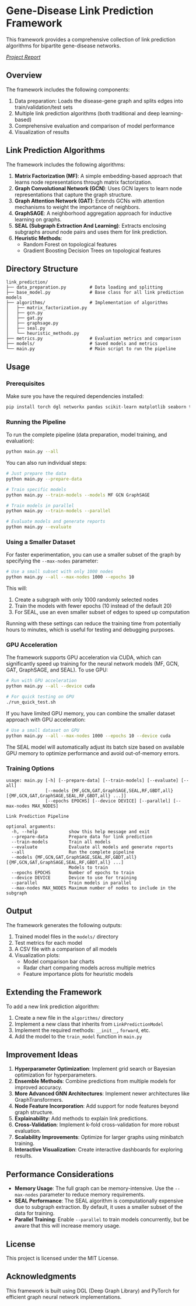 # Gene-Disease Link Prediction Framework

This framework provides a comprehensive collection of link prediction algorithms for bipartite gene-disease networks.

[*Project Report*](../REPORT.md)

## Overview

The framework includes the following components:

1. Data preparation: Loads the disease-gene graph and splits edges into train/validation/test sets
2. Multiple link prediction algorithms (both traditional and deep learning-based)
3. Comprehensive evaluation and comparison of model performance
4. Visualization of results

## Link Prediction Algorithms

The framework includes the following algorithms:

1. **Matrix Factorization (MF)**: A simple embedding-based approach that learns node representations through matrix factorization.
2. **Graph Convolutional Network (GCN)**: Uses GCN layers to learn node representations that capture the graph structure.
3. **Graph Attention Network (GAT)**: Extends GCNs with attention mechanisms to weight the importance of neighbors.
4. **GraphSAGE**: A neighborhood aggregation approach for inductive learning on graphs.
5. **SEAL (Subgraph Extraction And Learning)**: Extracts enclosing subgraphs around node pairs and uses them for link prediction.
6. **Heuristic Methods**:
   - Random Forest on topological features
   - Gradient Boosting Decision Trees on topological features

## Directory Structure

```
link_prediction/
├── data_preparation.py         # Data loading and splitting
├── base_model.py               # Base class for all link prediction models
├── algorithms/                 # Implementation of algorithms
│   ├── matrix_factorization.py
│   ├── gcn.py
│   ├── gat.py
│   ├── graphsage.py
│   ├── seal.py
│   └── heuristic_methods.py
├── metrics.py                  # Evaluation metrics and comparison
├── models/                     # Saved models and metrics
└── main.py                     # Main script to run the pipeline
```

## Usage

### Prerequisites

Make sure you have the required dependencies installed:

```bash
pip install torch dgl networkx pandas scikit-learn matplotlib seaborn tqdm
```

### Running the Pipeline

To run the complete pipeline (data preparation, model training, and evaluation):

```bash
python main.py --all
```

You can also run individual steps:

```bash
# Just prepare the data
python main.py --prepare-data

# Train specific models
python main.py --train-models --models MF GCN GraphSAGE

# Train models in parallel
python main.py --train-models --parallel

# Evaluate models and generate reports
python main.py --evaluate
```

### Using a Smaller Dataset

For faster experimentation, you can use a smaller subset of the graph by specifying the `--max-nodes` parameter:

```bash
# Use a small subset with only 1000 nodes
python main.py --all --max-nodes 1000 --epochs 10
```

This will:
1. Create a subgraph with only 1000 randomly selected nodes
2. Train the models with fewer epochs (10 instead of the default 20)
3. For SEAL, use an even smaller subset of edges to speed up computation

Running with these settings can reduce the training time from potentially hours to minutes, which is useful for testing and debugging purposes.

### GPU Acceleration

The framework supports GPU acceleration via CUDA, which can significantly speed up training for the neural network models (MF, GCN, GAT, GraphSAGE, and SEAL). To use GPU:

```bash
# Run with GPU acceleration
python main.py --all --device cuda

# For quick testing on GPU
./run_quick_test.sh
```

If you have limited GPU memory, you can combine the smaller dataset approach with GPU acceleration:

```bash
# Use a small dataset on GPU
python main.py --all --max-nodes 1000 --epochs 10 --device cuda
```

The SEAL model will automatically adjust its batch size based on available GPU memory to optimize performance and avoid out-of-memory errors.

### Training Options

```
usage: main.py [-h] [--prepare-data] [--train-models] [--evaluate] [--all]
               [--models {MF,GCN,GAT,GraphSAGE,SEAL,RF,GBDT,all} [{MF,GCN,GAT,GraphSAGE,SEAL,RF,GBDT,all} ...]]
               [--epochs EPOCHS] [--device DEVICE] [--parallel] [--max-nodes MAX_NODES]

Link Prediction Pipeline

optional arguments:
  -h, --help            show this help message and exit
  --prepare-data        Prepare data for link prediction
  --train-models        Train all models
  --evaluate            Evaluate all models and generate reports
  --all                 Run the complete pipeline
  --models {MF,GCN,GAT,GraphSAGE,SEAL,RF,GBDT,all} [{MF,GCN,GAT,GraphSAGE,SEAL,RF,GBDT,all} ...]
                        Models to train
  --epochs EPOCHS       Number of epochs to train
  --device DEVICE       Device to use for training
  --parallel            Train models in parallel
  --max-nodes MAX_NODES Maximum number of nodes to include in the subgraph
```

## Output

The framework generates the following outputs:

1. Trained model files in the `models/` directory
2. Test metrics for each model
3. A CSV file with a comparison of all models
4. Visualization plots:
   - Model comparison bar charts
   - Radar chart comparing models across multiple metrics
   - Feature importance plots for heuristic models

## Extending the Framework

To add a new link prediction algorithm:

1. Create a new file in the `algorithms/` directory
2. Implement a new class that inherits from `LinkPredictionModel`
3. Implement the required methods: `__init__`, `forward`, etc.
4. Add the model to the `train_model` function in `main.py`

## Improvement Ideas

1. **Hyperparameter Optimization**: Implement grid search or Bayesian optimization for hyperparameters.
2. **Ensemble Methods**: Combine predictions from multiple models for improved accuracy.
3. **More Advanced GNN Architectures**: Implement newer architectures like GraphTransformers.
4. **Node Feature Incorporation**: Add support for node features beyond graph structure.
5. **Explainability**: Add methods to explain link predictions.
6. **Cross-Validation**: Implement k-fold cross-validation for more robust evaluation.
7. **Scalability Improvements**: Optimize for larger graphs using minibatch training.
8. **Interactive Visualization**: Create interactive dashboards for exploring results.

## Performance Considerations

- **Memory Usage**: The full graph can be memory-intensive. Use the `--max-nodes` parameter to reduce memory requirements.
- **SEAL Performance**: The SEAL algorithm is computationally expensive due to subgraph extraction. By default, it uses a smaller subset of the data for training.
- **Parallel Training**: Enable `--parallel` to train models concurrently, but be aware that this will increase memory usage.

## License

This project is licensed under the MIT License.

## Acknowledgments

This framework is built using DGL (Deep Graph Library) and PyTorch for efficient graph neural network implementations. 